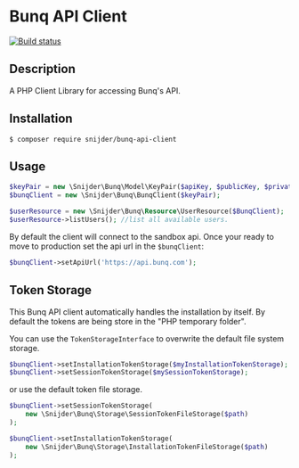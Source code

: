 # Bunq API Client #

[![Build status](https://api.travis-ci.org/DennisSnijder/bunq-api-client.svg?branch=master)](https://travis-ci.org/DennisSnijder/bunq-api-client)

## Description ##

A PHP Client Library for accessing Bunq's API.

## Installation ##

```
$ composer require snijder/bunq-api-client
```

## Usage ##

```php
$keyPair = new \Snijder\Bunq\Model\KeyPair($apiKey, $publicKey, $privateKey);
$bunqClient = new \Snijder\Bunq\BunqClient($keyPair);

$userResource = new \Snijder\Bunq\Resource\UserResource($BunqClient);
$userResource->listUsers(); //list all available users.
```

By default the client will connect to the sandbox api. Once your ready to move to production set the api url in the `$bunqClient`:

```php
$bunqClient->setApiUrl('https://api.bunq.com');
```

## Token Storage ##

This Bunq API client automatically handles the installation by itself.
By default the tokens are being store in the "PHP temporary folder".

You can use the ``TokenStorageInterface`` to overwrite the default file system storage.

```php
$bunqClient->setInstallationTokenStorage($myInstallationTokenStorage);
$bunqClient->setSessionTokenStorage($mySessionTokenStorage);
```

or use the default token file storage.

```php
$bunqClient->setSessionTokenStorage(
    new \Snijder\Bunq\Storage\SessionTokenFileStorage($path)
);

$bunqClient->setInstallationTokenStorage(
    new \Snijder\Bunq\Storage\InstallationTokenFileStorage($path)
);
```